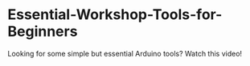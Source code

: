 # Essential-Workshop-Tools-for-Beginners
Looking for some simple but essential Arduino tools? Watch this video!
